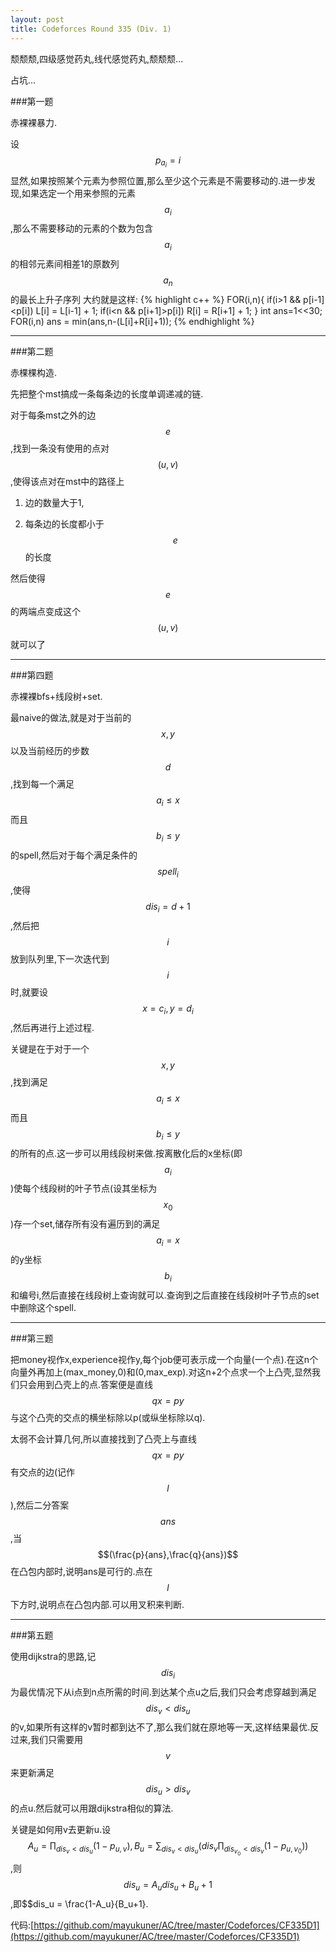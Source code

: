```yaml
---
layout: post
title: Codeforces Round 335 (Div. 1)
---
```

颓颓颓,四级感觉药丸,线代感觉药丸,颓颓颓...

占坑...

###第一题

赤裸裸暴力.

设$$p_{a_i}=i$$显然,如果按照某个元素为参照位置,那么至少这个元素是不需要移动的.进一步发现,如果选定一个用来参照的元素$$a_i$$,那么不需要移动的元素的个数为包含$$a_i$$的相邻元素间相差1的原数列$${a_n}$$的最长上升子序列
大约就是这样:
{% highlight c++ %}
FOR(i,n){
    if(i>1 && p[i-1]<p[i])
        L[i] = L[i-1] + 1;
    if(i<n && p[i+1]>p[i])
        R[i] = R[i+1] + 1;
}
int ans=1<<30;
FOR(i,n)
    ans = min(ans,n-(L[i]+R[i]+1));
{% endhighlight %}

***

###第二题

赤棵棵构造.

先把整个mst搞成一条每条边的长度单调递减的链.

对于每条mst之外的边$$e$$,找到一条没有使用的点对$$(u,v)$$,使得该点对在mst中的路径上

1. 边的数量大于1,

2. 每条边的长度都小于$$e$$的长度

然后使得$$e$$的两端点变成这个$$(u,v)$$就可以了

***

###第四题

赤裸裸bfs+线段树+set.

最naive的做法,就是对于当前的$$x,y$$以及当前经历的步数$$d$$,找到每一个满足$$a_i \leq x$$而且$$b_i \leq y$$的spell,然后对于每个满足条件的$$spell_i$$,使得$$dis_i=d+1$$,然后把$$i$$放到队列里,下一次迭代到$$i$$时,就要设$$x=c_i,y=d_i$$,然后再进行上述过程.

关键是在于对于一个$$x,y$$,找到满足$$a_i \leq x$$而且$$b_i \leq y$$的所有的点.这一步可以用线段树来做.按离散化后的x坐标(即$$a_i$$)使每个线段树的叶子节点(设其坐标为$$x_0$$)存一个set,储存所有没有遍历到的满足$$a_i=x$$的y坐标$$b_i$$和编号i,然后直接在线段树上查询就可以.查询到之后直接在线段树叶子节点的set中删除这个spell.

***

###第三题

把money视作x,experience视作y,每个job便可表示成一个向量(一个点).在这n个向量外再加上(max_money,0)和(0,max_exp).对这n+2个点求一个上凸壳,显然我们只会用到凸壳上的点.答案便是直线$$qx=py$$与这个凸壳的交点的横坐标除以p(或纵坐标除以q).

太弱不会计算几何,所以直接找到了凸壳上与直线$$qx=py$$有交点的边(记作$$l$$),然后二分答案$$ans$$,当$$(\frac{p}{ans},\frac{q}{ans})$$在凸包内部时,说明ans是可行的.点在$$l$$下方时,说明点在凸包内部.可以用叉积来判断.

***

###第五题

使用dijkstra的思路,记$$dis_i$$为最优情况下从i点到n点所需的时间.到达某个点u之后,我们只会考虑穿越到满足$$dis_v < dis_u$$的v,如果所有这样的v暂时都到达不了,那么我们就在原地等一天,这样结果最优.反过来,我们只需要用$$v$$来更新满足$$dis_u > dis_v$$的点u.然后就可以用跟dijkstra相似的算法.

关键是如何用v去更新u.设$$A_u = \prod_{dis_v < dis_u} (1-p_{u,v}), B_u = \sum_{dis_v < dis_u} (dis_v \prod_{dis_{v_0} < dis_v}(1-p_{u,v_0}))$$,则$$dis_u = A_u dis_u + B_u + 1$$,即$$dis_u = \frac{1-A_u}{B_u+1}.
    
代码:[https://github.com/mayukuner/AC/tree/master/Codeforces/CF335D1](https://github.com/mayukuner/AC/tree/master/Codeforces/CF335D1)
